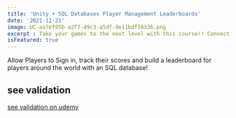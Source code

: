 ```yaml
---
title: 'Unity + SQL Databases Player Management Leaderboards'
date: '2021-11-21'
image: UC-aa7ef95b-a2f7-49c3-a5df-9e11bdf58336.png
excerpt : Take your games to the next level with this course!! Connect your Unity project with a backend database! There is so much that you can do with the information that you will learn from this course. You can track players scores, allow users to sign in and sign out, build a leaderboard of players and connect them from around the world!
isFeatured: true
--- 
```




Allow Players to Sign in, track their scores and build a leaderboard for players around the world with an SQL database!
## see validation


[see validation on udemy](https://www.udemy.com/certificate/UC-7394f0e1-0df4-46ea-837f-27136d4904c2/)
